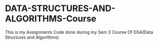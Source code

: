 # DATA-STRUCTURES-AND-ALGORITHMS-Course
This is my Assignments Code done during my Sem 3 Course Of DSA(Data Structures and Algorithms)  
